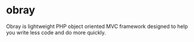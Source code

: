 obray
=====

Obray is lightweight PHP object oriented MVC framework designed to help you write less code and do more quickly.

